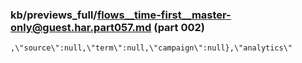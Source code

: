 ### kb/previews_full/flows__time-first__master-only@guest.har.part057.md (part 002)

```md
,\"source\":null,\"term\":null,\"campaign\":null},\"analytics\"
```

```
